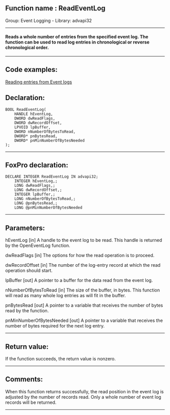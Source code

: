 
## Function name : ReadEventLog
Group: Event Logging - Library: advapi32    
***  


#### Reads a whole number of entries from the specified event log. The function can be used to read log entries in chronological or reverse chronological order.
***  


## Code examples:
[Reading entries from Event logs](../../samples/sample_524.md)  

## Declaration:
```foxpro  
BOOL ReadEventLog(
	HANDLE hEventLog,
	DWORD dwReadFlags,
	DWORD dwRecordOffset,
	LPVOID lpBuffer,
	DWORD nNumberOfBytesToRead,
	DWORD* pnBytesRead,
	DWORD* pnMinNumberOfBytesNeeded
);  
```  
***  


## FoxPro declaration:
```foxpro  
DECLARE INTEGER ReadEventLog IN advapi32;
	INTEGER hEventLog,;
	LONG dwReadFlags,;
	LONG dwRecordOffset,;
	INTEGER lpBuffer,;
	LONG nNumberOfBytesToRead,;
	LONG @pnBytesRead,;
	LONG @pnMinNumberOfBytesNeeded  
```  
***  


## Parameters:
hEventLog 
[in] A handle to the event log to be read. This handle is returned by the OpenEventLog function. 

dwReadFlags 
[in] The options for how the read operation is to proceed.

dwRecordOffset 
[in] The number of the log-entry record at which the read operation should start. 

lpBuffer 
[out] A pointer to a buffer for the data read from the event log. 

nNumberOfBytesToRead 
[in] The size of the buffer, in bytes. This function will read as many whole log entries as will fit in the buffer.

pnBytesRead 
[out] A pointer to a variable that receives the number of bytes read by the function. 

pnMinNumberOfBytesNeeded
[out] A pointer to a variable that receives the number of bytes required for the next log entry.   
***  


## Return value:
If the function succeeds, the return value is nonzero.  
***  


## Comments:
When this function returns successfully, the read position in the event log is adjusted by the number of records read. Only a whole number of event log records will be returned.  
  
***  

